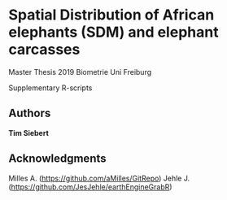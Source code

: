 # Spatial Distribution of African elephants (SDM) and elephant carcasses

Master Thesis 2019 Biometrie Uni Freiburg

Supplementary R-scripts

## Authors

**Tim Siebert** 

## Acknowledgments
Milles A. (https://github.com/aMilles/GitRepo)
Jehle J. (https://github.com/JesJehle/earthEngineGrabR)
